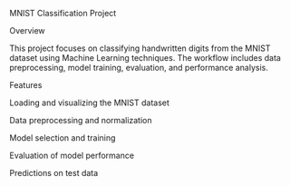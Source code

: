MNIST Classification Project

Overview

This project focuses on classifying handwritten digits from the MNIST dataset using Machine Learning techniques. The workflow includes data preprocessing, model training, evaluation, and performance analysis.

Features

Loading and visualizing the MNIST dataset

Data preprocessing and normalization

Model selection and training

Evaluation of model performance

Predictions on test data
